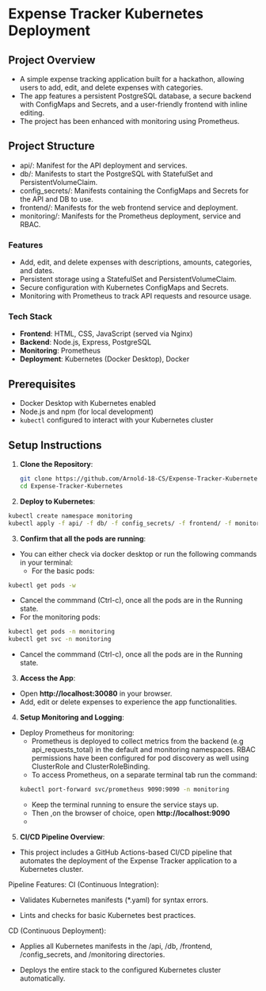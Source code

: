 # Expense Tracker Kubernetes Deployment

## Project Overview
- A simple expense tracking application built for a hackathon, allowing users to add, edit, and delete expenses with categories.
- The app features a persistent PostgreSQL database, a secure backend with ConfigMaps and Secrets, and a user-friendly frontend with inline editing.
- The project has been enhanced with monitoring using Prometheus.

## Project Structure
- api/: Manifest for the API deployment and services.
- db/: Manifests to start the PostgreSQL with StatefulSet and PersistentVolumeClaim.
- config_secrets/: Manifests containing the ConfigMaps and Secrets for the API and DB to use.
- frontend/: Manifests for the web frontend service and deployment.
- monitoring/: Manifests for the Prometheus deployment, service and RBAC.

### Features
- Add, edit, and delete expenses with descriptions, amounts, categories, and dates.
- Persistent storage using a StatefulSet and PersistentVolumeClaim.
- Secure configuration with Kubernetes ConfigMaps and Secrets.
- Monitoring with Prometheus to track API requests and resource usage.

### Tech Stack
- **Frontend**: HTML, CSS, JavaScript (served via Nginx)
- **Backend**: Node.js, Express, PostgreSQL
- **Monitoring**: Prometheus
- **Deployment**: Kubernetes (Docker Desktop), Docker

## Prerequisites
- Docker Desktop with Kubernetes enabled
- Node.js and npm (for local development)
- `kubectl` configured to interact with your Kubernetes cluster

## Setup Instructions
1. **Clone the Repository**:
   ```bash
   git clone https://github.com/Arnold-18-CS/Expense-Tracker-Kubernetes.git
   cd Expense-Tracker-Kubernetes
   ```

2. **Deploy to Kubernetes**:
```bash
kubectl create namespace monitoring
kubectl apply -f api/ -f db/ -f config_secrets/ -f frontend/ -f monitoring/
```

3. **Confirm that all the pods are running**:
- You can either check via docker desktop or run the following commands in your terminal:
   - For the basic pods:  
```bash
kubectl get pods -w
```
   - Cancel the commmand (Ctrl-c), once all the pods are in the Running state.
   - For the monitoring pods:
```bash
kubectl get pods -n monitoring
kubectl get svc -n monitoring
```
   - Cancel the commmand (Ctrl-c), once all the pods are in the Running state.

3. **Access the App**:
- Open **http://localhost:30080** in your browser.
- Add, edit or delete expenses to experience the app functionalities.

4. **Setup Monitoring and Logging**:
- Deploy Prometheus for monitoring:
  - Prometheus is deployed to collect metrics from the backend (e.g api_requests_total) in the default and monitoring namespaces. RBAC permissions have been configured for pod discovery as well using ClusterRole and ClusterRoleBinding.
  - To access Prometheus, on a separate terminal tab run the command:
  ```bash
  kubectl port-forward svc/prometheus 9090:9090 -n monitoring
  ```
  - Keep the terminal running to ensure the service stays up.
  - Then ,on the browser of choice, open **http://localhost:9090**
  - 
5. **CI/CD Pipeline Overview**:
    
- This project includes a GitHub Actions-based CI/CD pipeline that automates the deployment of the Expense Tracker application to a Kubernetes cluster.

Pipeline Features:
CI (Continuous Integration):

   - Validates Kubernetes manifests (*.yaml) for syntax errors.

   - Lints and checks for basic Kubernetes best practices.

CD (Continuous Deployment):

   - Applies all Kubernetes manifests in the /api, /db, /frontend, /config_secrets, and /monitoring directories.

   - Deploys the entire stack to the configured Kubernetes cluster automatically.
